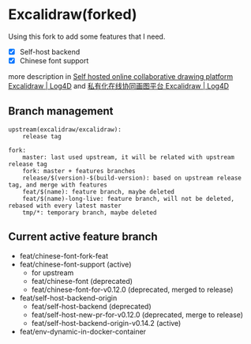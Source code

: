 # Excalidraw(forked)

Using this fork to add some features that I need.

- [x] Self-host backend
- [x] Chinese font support

more description in [Self hosted online collaborative drawing platform Excalidraw | Log4D](https://en.blog.alswl.com/2022/10/self-hosted-excalidraw/) and [私有化在线协同画图平台 Excalidraw | Log4D](https://blog.alswl.com/2022/10/self-hosted-excalidraw/)

## Branch management

```
upstream(excalidraw/excalidraw):
    release tag

fork:
    master: last used upstream, it will be related with upstream release tag
    fork: master + features branches
    release/$(version)-$(build-version): based on upstream release tag, and merge with features
    feat/$(name): feature branch, maybe deleted
    feat/$(name)-long-live: feature branch, will not be deleted, rebased with every latest master
    tmp/*: temporary branch, maybe deleted
```

## Current active feature branch

- feat/chinese-font-fork-feat
- feat/chinese-font-support (active)
  - for upstream
  - feat/chinese-font (deprecated)
  - feat/chinese-font-for-v0.12.0 (deprecated, merged to release)
- feat/self-host-backend-origin
  - feat/self-host-backend (deprecated)
  - feat/self-host-new-pr-for-v0.12.0 (deprecated, merge to release)
  - feat/self-host-backend-origin-v0.14.2 (active)
- feat/env-dynamic-in-docker-container
